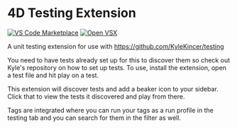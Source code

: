 # 4D Testing Extension

[![VS Code Marketplace](https://img.shields.io/visual-studio-marketplace/v/ScottHarris.4d-testing-extension?label=VS%20Code%20Marketplace)](https://marketplace.visualstudio.com/items?itemName=ScottHarris.4d-testing-extension)
[![Open VSX](https://img.shields.io/badge/Open%20VSX-Install-blue)](https://open-vsx.org/extension/ScottHarris/4d-testing-extension)

A unit testing extension for use with https://github.com/KyleKincer/testing

You need to have tests already set up for this to discover them so check out Kyle's repository on how to set up tests.
To use, install the extension, open a test file and hit play on a test.

This extension will discover tests and add a beaker icon to your sidebar. Click that to view the tests it discovered and play from there.

Tags are integrated where you can run your tags as a run profile in the testing tab and you can search for them in the filter as well.
